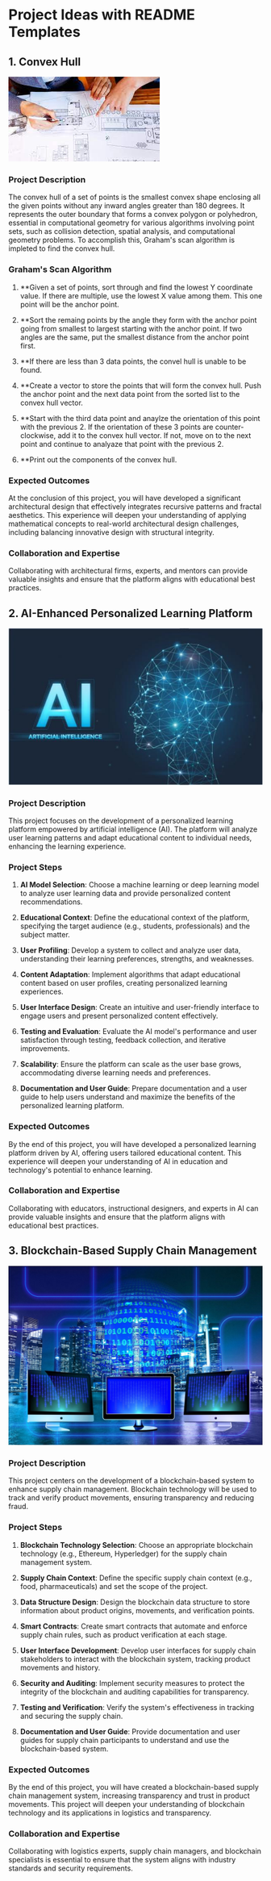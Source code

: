 # Project Ideas with README Templates

## 1. Convex Hull

![Architectural Design](./pictures/download.jpeg)

### Project Description
The convex hull of a set of points is the smallest convex shape enclosing all the given points without any inward angles greater than 180 degrees. It represents the outer boundary that forms a convex polygon or polyhedron, essential in computational geometry for various algorithms involving point sets, such as collision detection, spatial analysis, and computational geometry problems. To accomplish this, Graham's scan algorithm is impleted to find the convex hull.

### Graham's Scan Algorithm

1. **Given a set of points, sort through and find the lowest Y coordinate value. If there are multiple, use the lowest X value among them. This one point will be the anchor point.

2. **Sort the remaing points by the angle they form with the anchor point going from smallest to largest starting with the anchor point. If two angles are the same, put the smallest distance from the anchor point first.

3. **If there are less than 3 data points, the convel hull is unable to be found.

4. **Create a vector to store the points that will form the convex hull. Push the anchor point and the next data point from the sorted list to the convex hull vector.

5. **Start with the third data point and anaylze the orientation of this point with the previous 2. If the orientation of these 3 points are counter-clockwise, add it to the convex hull vector. If not, move on to the next point and continue to analyaze that point with the previous 2.

6. **Print out the components of the convex hull.

### Expected Outcomes

At the conclusion of this project, you will have developed a significant architectural design that effectively integrates recursive patterns and fractal aesthetics. This experience will deepen your understanding of applying mathematical concepts to real-world architectural design challenges, including balancing innovative design with structural integrity.

### Collaboration and Expertise

Collaborating with architectural firms, experts, and mentors can provide valuable insights and ensure that the platform aligns with educational best practices.

## 2. AI-Enhanced Personalized Learning Platform

![AI Learning Platform Image](./pictures/ai.jpeg)

### Project Description

This project focuses on the development of a personalized learning platform empowered by artificial intelligence (AI). The platform will analyze user learning patterns and adapt educational content to individual needs, enhancing the learning experience.

### Project Steps

1. **AI Model Selection**: Choose a machine learning or deep learning model to analyze user learning data and provide personalized content recommendations.

2. **Educational Context**: Define the educational context of the platform, specifying the target audience (e.g., students, professionals) and the subject matter.

3. **User Profiling**: Develop a system to collect and analyze user data, understanding their learning preferences, strengths, and weaknesses.

4. **Content Adaptation**: Implement algorithms that adapt educational content based on user profiles, creating personalized learning experiences.

5. **User Interface Design**: Create an intuitive and user-friendly interface to engage users and present personalized content effectively.

6. **Testing and Evaluation**: Evaluate the AI model's performance and user satisfaction through testing, feedback collection, and iterative improvements.

7. **Scalability**: Ensure the platform can scale as the user base grows, accommodating diverse learning needs and preferences.

8. **Documentation and User Guide**: Prepare documentation and a user guide to help users understand and maximize the benefits of the personalized learning platform.

### Expected Outcomes

By the end of this project, you will have developed a personalized learning platform driven by AI, offering users tailored educational content. This experience will deepen your understanding of AI in education and technology's potential to enhance learning.

### Collaboration and Expertise

Collaborating with educators, instructional designers, and experts in AI can provide valuable insights and ensure that the platform aligns with educational best practices.

## 3. Blockchain-Based Supply Chain Management

![Blockchain Supply Chain Image](./pictures/block.jpeg)

### Project Description

This project centers on the development of a blockchain-based system to enhance supply chain management. Blockchain technology will be used to track and verify product movements, ensuring transparency and reducing fraud.

### Project Steps

1. **Blockchain Technology Selection**: Choose an appropriate blockchain technology (e.g., Ethereum, Hyperledger) for the supply chain management system.

2. **Supply Chain Context**: Define the specific supply chain context (e.g., food, pharmaceuticals) and set the scope of the project.

3. **Data Structure Design**: Design the blockchain data structure to store information about product origins, movements, and verification points.

4. **Smart Contracts**: Create smart contracts that automate and enforce supply chain rules, such as product verification at each stage.

5. **User Interface Development**: Develop user interfaces for supply chain stakeholders to interact with the blockchain system, tracking product movements and history.

6. **Security and Auditing**: Implement security measures to protect the integrity of the blockchain and auditing capabilities for transparency.

7. **Testing and Verification**: Verify the system's effectiveness in tracking and securing the supply chain.

8. **Documentation and User Guide**: Provide documentation and user guides for supply chain participants to understand and use the blockchain-based system.

### Expected Outcomes

By the end of this project, you will have created a blockchain-based supply chain management system, increasing transparency and trust in product movements. This project will deepen your understanding of blockchain technology and its applications in logistics and transparency.

### Collaboration and Expertise

Collaborating with logistics experts, supply chain managers, and blockchain specialists is essential to ensure that the system aligns with industry standards and security requirements.
